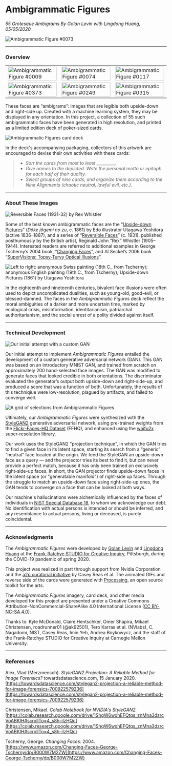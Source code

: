 # Ambigrammatic Figures

*55 Grotesque Ambigrams By Golan Levin with Lingdong Huang, 05/05/2020*


![Ambigrammatic Figure #0073](images/ambigrammatic_figure_0073_1024x1024.png)

---
### Overview

<table>
<tbody>
<tr>
<td width="33%"><img src="images/image0009.gif" width="100%" alt="Ambigrammatic Figure #0009"></td>
<td width="33%"><img src="images/image0074.gif" width="100%" alt="Ambigrammatic Figure #0074"></td>
<td width="33%"><img src="images/image0117.gif" width="100%" alt="Ambigrammatic Figure #0117"></td>
</tr>

<tr>

<td width="33%"><img src="images/image0373.gif" width="100%" alt="Ambigrammatic Figure #0373"></td>
<td width="33%"><img src="images/image0249.gif" width="100%" alt="Ambigrammatic Figure #0249"></td>
<td width="33%"><img src="images/image0315.gif" width="100%" alt="Ambigrammatic Figure #0315"></td>
</tr>

</tbody>
</table>

These faces are “ambigrams”: images that are legible both upside-down and right-side up. Created with a machine learning system, they may be displayed in any orientation. In this project, a collection of 55 such ambigrammatic faces have been generated in high resolution, and printed as a limited edition deck of poker-sized cards. 

![Ambigrammatic Figures card deck](images/ambigrammatic_cards.png)

In the deck's accompanying packaging, collectors of this artwork are encouraged to devise their own activities with these cards: 

> * *Sort the cards from most to least _________.*
> * *Give names to the depicted. Write the personal motto or epitaph for each half of their duality.*
> * *Select groups of nine cards, and organize them according to the Nine Alignments (chaotic neutral, lawful evil, etc.).*


---
### About These Images

![*Reversible Faces* (1931-32) by Rex Whistler](images/rex_whistler.jpg)

Some of the best known ambigrammatic faces are the “[Upside-down Pictures](https://ukiyo-e.org/image/mfa/sc168251)” (*Dôke jôgemi no zu*, c. 1861) by Edo illustrator Utagawa Yoshitora (active 1836–1887), and a series of “[Reversible Faces](https://commons.wikimedia.org/wiki/File:Rex_Whistler_-_Reversible_Face_-_Mayor_%26_Judge_1930.jpg)” (c. 1931), published posthumously by the British artist, Reginald John “Rex” Whistler (1905–1944). Interested readers are referred to additional examples in George Tscherny’s 2004 book, “[Changing Faces](https://www.amazon.com/Changing-Faces-George-Tscherny/dp/B000W7M2ZW)”, and Al Seckel’s 2006 book “[SuperVisions: Topsy-Turvy Optical Illusions](https://www.amazon.com/SuperVisions-Topsy-Turvy-Illusions-Al-Seckel/dp/1402718322)”.

![Left to right: anonymous Swiss painting (18th C., from Tscherny); anonymous English painting (19th C., from Tscherny); *Upside-down Pictures* (1861) by Utagawa Yoshitora](images/historic_examples.jpg)

In the eighteenth and nineteenth centuries, bivalent face illusions were often used to depict uncomplicated dualities, such as young-old, good-evil, or blessed-damned. The faces in the *Ambigrammatic Figures* deck reflect the moral ambiguities of a darker and more uncertain time, marked by ecological crisis, misinformation, identitarianism, patriarchal authoritarianism, and the social unrest of a polity divided against itself.

---
### Technical Development

![Our initial attempt with a custom GAN](images/initial_gan.jpg)

Our initial attempt to implement *Ambigrammatic Figures* entailed the development of a custom generative adversarial network (GAN). This GAN was based on an introductory MNIST GAN, and trained from scratch on approximately 200 hand-selected face images. The GAN was modified to generate faces that looked credible in both orientations. The discriminator evaluated the generator’s output both upside-down and right-side-up, and produced a score that was a function of both. Unfortunately, the results of this techniqiue were low-resolution, plagued by artifacts, and failed to converge well.

![A grid of selections from *Ambigrammatic Figures*](images/faces_128x128.png)

Ultimately, our *Ambigrammatic Figures* were synthesized with the [StyleGAN2](https://github.com/NVlabs/stylegan2) generative adversarial network, using pre-trained weights from the [Flickr-Faces-HQ Dataset](https://github.com/NVlabs/ffhq-dataset) (FFHQ), and enhanced using the [waifu2x](https://github.com/nagadomi/waifu2x) super-resolution library.

Our work uses the StyleGAN2 "projection technique", in which the GAN tries to find a given face in its latent space, starting its search from a “generic” “neutral” face located at the origin. We feed the StyleGAN an upside-down face as a query — and the projector tries its best to find it, but can never provide a perfect match, because it has only been trained on exclusively right-side-up faces. In short, the GAN projector finds upside-down faces in the latent space (or "generatable manifold") of right-side up faces. Through the struggle to match an upside-down face using right-side-up ones, the GAN tends to converge on a face that can be looked at both ways.  

Our machine's hallucinations were alchemically influenced by the faces of individuals in [NIST Special Database 18](https://www.nist.gov/srd/nist-special-database-18), to whom we acknowledge our debt. No identification with actual persons is intended or should be inferred, and any resemblance to actual persons, living or deceased, is purely coincidental.

---
### Acknowledgments

The *Ambigrammatic Figures* were developed by [Golan Levin](http://flong.com/archive/) and [Lingdong Huang](https://lingdong.works/) at the [Frank-Ratchye STUDIO for Creative Inquiry](https://studioforcreativeinquiry.org/), Pittsburgh, during the COVID-19 pandemic of spring 2020.

This project was realized in part through support from Nvidia Corporation and the [a2p curatorial initiative](https://a2p.bitmark.com/v2/artworks) by Casey Reas et al. The animated GIFs and reverse side of the cards were generated with [Processing](http://processing.org), an open source toolkit for the arts.

The *Ambigrammatic Figures* imagery, card deck, and other media developed for this project are presented under a Creative Commons Attribution-NonCommercial-ShareAlike 4.0 International License ([CC BY-NC-SA 4.0](https://creativecommons.org/licenses/by-nc-sa/4.0/)).

Thanks to: Kyle McDonald, Claire Hentschker, Omer Shapira, Mikael Christensen, roadrunner01 (@ak92501), Tero Karras et al. (NVlabs), C. Nagadomi, NIST, Casey Reas, Imin Yeh, Andrea Boykowycz, and the staff of the Frank-Ratchye STUDIO for Creative Inquiry at Carnegie Mellon University.

---
### References

Alex, Vlad (Merzmensch). *StyleGAN2 Projection: A Reliable Method for Image Forensics?* towardsdatascience.com, 15 January 2020. [https://towardsdatascience.com/stylegan2-projection-a-reliable-method-for-image-forensics-700922579236](https://towardsdatascience.com/stylegan2-projection-a-reliable-method-for-image-forensics-700922579236)

Christensen, Mikael. *Colab Notebook for NVIDIA's StyleGAN2.* [https://colab.research.google.com/drive/1ShgW6wohEFQtqs_znMna3dzrcVoABKIH#scrollTo=4_s8h-ilzHQc](https://colab.research.google.com/drive/1ShgW6wohEFQtqs_znMna3dzrcVoABKIH#scrollTo=4_s8h-ilzHQc)

Tscherny, George. *Changing Faces.* 2004. [https://www.amazon.com/Changing-Faces-George-Tscherny/dp/B000W7M2ZW](https://www.amazon.com/Changing-Faces-George-Tscherny/dp/B000W7M2ZW)